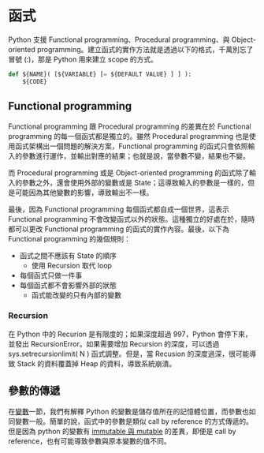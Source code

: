 # 函式

Python 支援 Functional programming、Procedural programming、與 Object-oriented programming。建立函式的實作方法就是透過以下的格式，千萬別忘了冒號 (:)，那是 Python 用來建立 scope 的方式。

``` python
def ${NAME}( [${VARIABLE} [= ${DEFAULT VALUE} ] ] ):
    ${CODE}
```


## Functional programming

Functional programming 跟 Procedural programming 的差異在於 Functional programming 的每一個函式都是獨立的。雖然 Procedural programming 也是使用函式架構出一個問題的解決方案，Functional programming 的函式只會依照輸入的參數進行運作，並輸出對應的結果；也就是說，當參數不變，結果也不變。

而 Procedural programming 或是 Object-oriented programming 的函式除了輸入的參數之外，還會使用外部的變數或是 State；這導致輸入的參數是一樣的，但是可能因為其他變數的影響，導致輸出不一樣。

最後，因為 Functional programming 每個函式都自成一個世界，這表示 Functional programming 不會改變函式以外的狀態。這種獨立的好處在於，隨時都可以更改 Functional programming 的函式的實作內容。最後，以下為 Functional programming 的幾個規則：

- 函式之間不應該有 State 的順序
    - 使用 Recursion 取代 loop
- 每個函式只做一件事
- 每個函式都不會影響外部的狀態
    - 函式能改變的只有內部的變數


### Recursion

在 Python 中的 Recurion 是有限度的；如果深度超過 997，Python 會停下來，並發出 RecursionError。如果需要增加 Recursion 的深度，可以透過 sys.setrecursionlimit( N ) 函式調整。但是，當 Recusion 的深度過深，很可能導致 Stack 的資料覆蓋掉 Heap 的資料，導致系統崩潰。


## 參數的傳遞

在[變數](./02-Types.html)一節，我們有解釋 Python 的變數是儲存值所在的記憶體位置，而參數也如同變數一般。簡單的說，函式中的參數是類似 call by reference 的方式傳遞的。但是因為 python 的變數有 [immutable 與 mutable](./02-Types-Variables.html#immutable-%E8%88%87-mutable) 的差異，即便是 call by reference，也有可能導致參數與原本變數的值不同。



